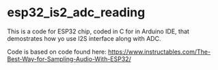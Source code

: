 # esp32_is2_adc_reading

This is a code for ESP32 chip, coded in C for in Arduino IDE, that demostrates how yo use I2S interface along with ADC.

Code is based on code found here: https://www.instructables.com/The-Best-Way-for-Sampling-Audio-With-ESP32/
